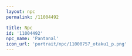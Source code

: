 ```yaml
---
layout: npc
permalink: /11004492

title: Npc
id: '11004492'
npc_name: 'Pantanal'
icon_url: 'portrait/npc/11000757_otaku1_p.png'
---
```

